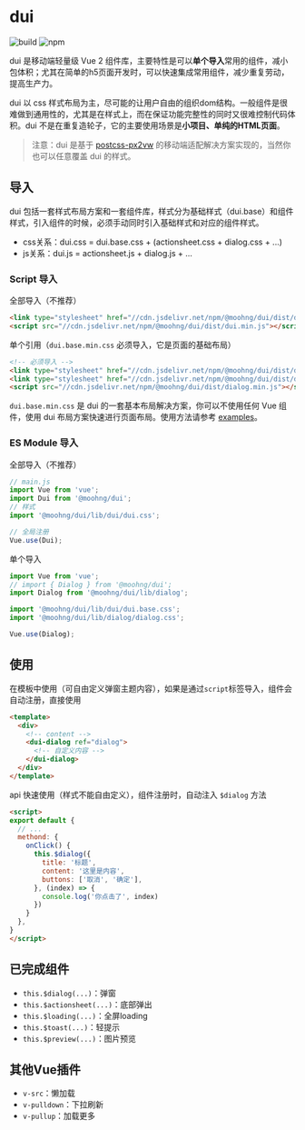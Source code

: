 # dui

<p>
  <img alt="build" src="https://github.com/moohng/dui/workflows/build/badge.svg">
  <img alt="npm" src="https://github.com/moohng/dui/workflows/npm/badge.svg">
</p>


dui 是移动端轻量级 Vue 2 组件库，主要特性是可以**单个导入**常用的组件，减小包体积；尤其在简单的h5页面开发时，可以快速集成常用组件，减少重复劳动，提高生产力。

dui 以 css 样式布局为主，尽可能的让用户自由的组织dom结构。一般组件是很难做到通用性的，尤其是在样式上，而在保证功能完整性的同时又很难控制代码体积。dui 不是在重复造轮子，它的主要使用场景是**小项目、单纯的HTML页面**。

> 注意：dui 是基于 [postcss-px2vw](https://github.com/moohng/postcss-px2vw) 的移动端适配解决方案实现的，当然你也可以任意覆盖 dui 的样式。

## 导入

dui 包括一套样式布局方案和一套组件库，样式分为基础样式（dui.base）和组件样式，引入组件的时候，必须手动同时引入基础样式和对应的组件样式。

- css关系：dui.css = dui.base.css + (actionsheet.css + dialog.css + ...)
- js关系：dui.js = actionsheet.js + dialog.js + ...

### Script 导入

全部导入（不推荐）

```html
<link type="stylesheet" href="//cdn.jsdelivr.net/npm/@moohng/dui/dist/dui.min.css" />
<script src="//cdn.jsdelivr.net/npm/@moohng/dui/dist/dui.min.js"></script>
```

单个引用（`dui.base.min.css` 必须导入，它是页面的基础布局）

```html
<!-- 必须导入 -->
<link type="stylesheet" href="//cdn.jsdelivr.net/npm/@moohng/dui/dist/dui.base.min.css" />
<link type="stylesheet" href="//cdn.jsdelivr.net/npm/@moohng/dui/dist/dialog.min.css" />
<script src="//cdn.jsdelivr.net/npm/@moohng/dui/dist/dialog.min.js"></script>
```

`dui.base.min.css` 是 dui 的一套基本布局解决方案，你可以不使用任何 Vue 组件，使用 dui 布局方案快速进行页面布局。使用方法请参考 [examples](examples/)。

### ES Module 导入

全部导入（不推荐）

```js
// main.js
import Vue from 'vue';
import Dui from '@moohng/dui';
// 样式
import '@moohng/dui/lib/dui/dui.css';

// 全局注册
Vue.use(Dui);
```

单个导入

```js
import Vue from 'vue';
// import { Dialog } from '@moohng/dui';
import Dialog from '@moohng/dui/lib/dialog';

import '@moohng/dui/lib/dui/dui.base.css';
import '@moohng/dui/lib/dialog/dialog.css';

Vue.use(Dialog);
```

## 使用

在模板中使用（可自由定义弹窗主题内容），如果是通过`script`标签导入，组件会自动注册，直接使用

```html
<template>
  <div>
    <!-- content -->
    <dui-dialog ref="dialog">
      <!-- 自定义内容 -->
    </dui-dialog>
  </div>
</template>
```

api 快速使用（样式不能自由定义），组件注册时，自动注入 `$dialog` 方法

```html
<script>
export default {
  // ...
  methond: {
    onClick() {
      this.$dialog({
        title: '标题',
        content: '这里是内容',
        buttons: ['取消', '确定'],
      }, (index) => {
        console.log('你点击了', index)
      })
    }
  },
}
</script>
```

## 已完成组件

- `this.$dialog(...)`：弹窗
- `this.$actionsheet(...)`：底部弹出
- `this.$loading(...)`：全屏loading
- `this.$toast(...)`：轻提示
- `this.$preview(...)`：图片预览

## 其他Vue插件

- `v-src`：懒加载
- `v-pulldown`：下拉刷新
- `v-pullup`：加载更多
